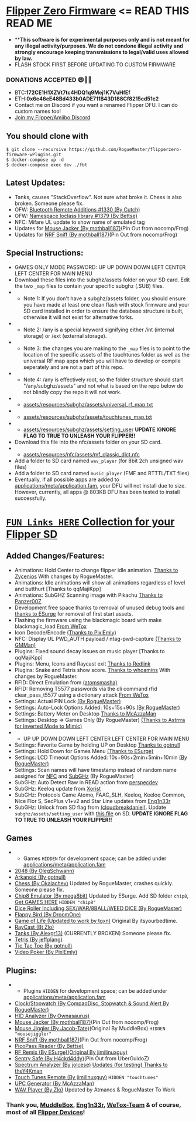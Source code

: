 # [Flipper Zero Firmware](https://github.com/flipperdevices/flipperzero-firmware/blob/dev/ReadMe.md) <= READ THIS READ ME
- ****This software is for experimental purposes only and is not meant for any illegal activity/purposes. We do not condone illegal activity and strongly encourage keeping transmissions to legal/valid uses allowed by law.**
- FLASH STOCK FIRST BEFORE UPDATING TO CUSTOM FIRMWARE
### **DONATIONS ACCEPTED** 😄🚀💸
- BTC:**172CE1H1XZVt7tc4HDQ1q9Mej1K7VuHfEf** 
- ETH:**0x6c46eE48Bd433b0ADE711B43D188Cf8215cd51c2**
- Contact me on Discord if you want a renamed Flipper DFU. I can do custom names too!
- [Join my Flipper/Amiibo Discord](https://discord.gg/JYrJPS74rN)
## You should clone with 
```shell
$ git clone --recursive https://github.com/RogueMaster/flipperzero-firmware-wPlugins.git
$ docker-compose up -d
$ docker-compose exec dev ./fbt
```

## Latest Updates:
- Tanks, causes "StackOverflow". Not sure what broke it. Chess is also broken. Someone please fix.
- OFW: [Bluetooth Remote Additions #1330 (By Cutch)](https://github.com/flipperdevices/flipperzero-firmware/pull/1330)
- OFW: [Namespace loclass library #1379 (By Bettse)](https://github.com/flipperdevices/flipperzero-firmware/pull/1379)
- NFC: Mifare UL update to show name of emulated tag
- Updates for [Mouse Jacker (By mothball187)](https://github.com/mothball187/flipperzero-nrf24/tree/main/mousejacker)(Pin Out from nocomp/Frog)
- Updates for [NRF Sniff (By mothball187)](https://github.com/mothball187/flipperzero-nrf24/tree/main/nrfsniff)(Pin Out from nocomp/Frog)

## **Special Instructions:**
- GAMES ONLY MODE PASSWORD: UP UP DOWN DOWN LEFT CENTER LEFT CENTER FOR MAIN MENU
- Download these files into the subghz/assets folder on your SD card. Edit the two `_map` files to contain your specific subghz (.SUB) files.
- - Note 1: If you don't have a subghz/assets folder, you should ensure you have made at least one clean flash with stock firmware and your SD card installed in order to ensure the database structure is built, otherwise it will not exist for alternative forks.
- - Note 2: /any is a special keyword signifying either /int (internal storage) or /ext (external storage).
- - Note 3: the changes you are making to the `_map` files is to point to the location of the specific assets of the touchtunes folder as well as the universal RF map apps which you will have to develop or compile seperately and are not a part of this repo. 
- - Note 4: /any is effectively root, so the folder structure should start "/any/subghz/assets" and not what is based on the repo below do not blindly copy the repo it will not work.
- - [assets/resources/subghz/assets/universal_rf_map.txt](https://github.com/RogueMaster/flipperzero-firmware-wPlugins/blob/unleashed/assets/resources/subghz/assets/universal_rf_map.txt)
- - [assets/resources/subghz/assets/touchtunes_map.txt](https://github.com/RogueMaster/flipperzero-firmware-wPlugins/blob/unleashed/assets/resources/subghz/assets/touchtunes_map.txt)
- - [assets/resources/subghz/assets/setting_user](https://github.com/RogueMaster/flipperzero-firmware-wPlugins/blob/unleashed/assets/resources/subghz/assets/setting_user) **UPDATE IGNORE FLAG TO TRUE TO UNLEASH YOUR FLIPPER!!**
- Download this file into the nfc/assets folder on your SD card. 
- - [assets/resources/nfc/assets/mf_classic_dict.nfc](https://github.com/RogueMaster/flipperzero-firmware-wPlugins/blob/unleashed/assets/resources/nfc/assets/mf_classic_dict.nfc)
- Add a folder to SD card named `wav_player` (for 8bit 2ch unsigned wav files) 
- Add a folder to SD card named `music_player` (FMF and RTTTL/TXT files)
- Eventually, if all possible apps are added to [applications/meta/application.fam](https://github.com/RogueMaster/flipperzero-firmware-wPlugins/blob/unleashed/applications/meta/application.fam), your DFU will not install due to size. However, currently, all apps @ 803KB DFU has been tested to install successfully.

# [`FUN Links HERE` Collection for your Flipper SD](https://github.com/RogueMaster/awesome-flipperzero-withModules)

## Added Changes/Features:
- Animations: Hold Center to change flipper idle animation. [Thanks to Zycenios](https://github.com/flipperdevices/flipperzero-firmware/commit/111786ef40e50a40d2e510595672b569d9b97bba) With changes by RogueMaster.
- Animations: Idle animations will show all animations regardless of level and butthurt [Thanks to qqMajiKpp]
- Animations: SubGHZ Scanning image with Pikachu [Thanks to Panzer00Z](https://github.com/Panzer00Z/flipperzero-firmware/blob/3a548ea9bb181c9348d8afb427890c411456134e/assets/icons/SubGhz/Scanning_123x52.png)
- Development free space thanks to removal of unused debug tools and [thanks to ESurge](https://github.com/RogueMaster/flipperzero-firmware-wPlugins/pull/46/files) for removal of first start assets.
- Flashing the firmware using the blackmagic board with make blackmagic_load [From WeTox](https://github.com/wetox-team/flipperzero-firmware)
- Icon Decode/Encode [(Thanks to PixlEmly)](https://github.com/RogueMaster/flipperzero-firmware-wPlugins/pull/55/files)
- NFC: Display UL PWD_AUTH payload / ntag-pwd-capture [(Thanks to GMMan)](https://github.com/GMMan/flipperzero-firmware/tree/dev-new)
- Plugins: Fixed sound decay issues on music player [Thanks to qqMajiKpp]
- Plugins: Menu, Icons and Raycast exit [Thanks to Redlink](https://github.com/redlink2/flipperzero-firmware/tree/menuChanges)
- Plugins: Snake and Tetris show score. [Thanks to whoamins](https://github.com/flipperdevices/flipperzero-firmware/commit/7feda832ede1ba8468eff2ca055fef3ddbdc16ac) With changes by RogueMaster.
- RFID: Direct Emulation from [(atomsmasha)](https://github.com/flipperdevices/flipperzero-firmware/pull/1371)
- RFID: Removing T5577 passwords via the cli command rfid clear_pass_t5577 using a dictionary attack [From WeTox](https://github.com/wetox-team/flipperzero-firmware)
- Settings: Actual PIN Lock [(By RogueMaster)](https://github.com/RogueMaster/flipperzero-firmware-wPlugins/blob/unleashed/applications/desktop/desktop.c)
- Settings: Auto-Lock Options Added: 10s+15s+90s [(By RogueMaster)](https://github.com/RogueMaster/flipperzero-firmware-wPlugins/blob/unleashed/applications/desktop/desktop_settings/scenes/desktop_settings_scene_start.c)
- Settings: Battery Meter on Desktop [Thanks to McAzzaMan](https://github.com/McAzzaMan/flipperzero-firmware/tree/BatteryPercentageView)
- Settings: Desktop => Games Only (By RogueMaster) [(Thanks to Astrrra for Inverted Mode to Mimic)](https://github.com/wetox-team/flipperzero-firmware/commit/ce91582b7417c5d7a9d8416c17a102d3a5868238)
- - UP UP DOWN DOWN LEFT CENTER LEFT CENTER FOR MAIN MENU
- Settings: Favorite Game by holding UP on Desktop [Thanks to gotnull](https://github.com/RogueMaster/flipperzero-firmware-wPlugins/pull/57)
- Settings: Hold Down for Games Menu [(Thanks to ESurge)](https://github.com/ESurge/flipperzero-firmware-wPlugins)
- Settings: LCD Timeout Options Added: 10s+90s+2min+5min+10min [(By RogueMaster)](https://github.com/RogueMaster/flipperzero-firmware-wPlugins/blob/unleashed/applications/notification/notification_settings_app.c)
- Settings: Scan names will have timestamp instead of random name assigned for [NFC](https://github.com/RogueMaster/flipperzero-firmware-wPlugins/blob/unleashed/lib/toolbox/random_name.c) and [SubGHz](https://github.com/RogueMaster/flipperzero-firmware-wPlugins/blob/unleashed/applications/subghz/scenes/subghz_scene_read_raw.c) (By RogueMaster)
- SubGHz: Auto Detect Raw in READ action from [perspecdev](https://github.com/RogueMaster/flipperzero-firmware-wPlugins/pull/79)
- SubGHz: Keeloq update from [Xorist](https://github.com/xorist/FlipperX)
- SubGHz: Protocols Came Atomo, FAAC_SLH, Keeloq, Keeloq Common, Nice Flor S, SecPlus v1+v2 and Star Line updates from [Eng1n33r](https://github.com/Eng1n33r/flipperzero-firmware)
- SubGHz: Unlock from SD flag from [(cloudbreakdaniel)](https://github.com/RogueMaster/flipperzero-firmware-wPlugins/commit/97db0dc91ee3dff812b4dec0618e3f198de14405).  Update `subghz/assets/setting_user` with [this file](https://github.com/RogueMaster/flipperzero-firmware-wPlugins/blob/unleashed/assets/resources/subghz/assets/setting_user) on SD.  **UPDATE IGNORE FLAG TO TRUE TO UNLEASH YOUR FLIPPER!!**
<!-- 
## Open PRs Checkedout & Not Merged In Main:
 -->
## Games
- - Games `HIDDEN` for development space; can be added under [applications/meta/application.fam](https://github.com/RogueMaster/flipperzero-firmware-wPlugins/blob/unleashed/applications/meta/application.fam#L54)
- [2048 (By OlegSchwann)](https://github.com/OlegSchwann/flipperzero-firmware/tree/hackaton/game_2048/applications/game-2048)
- [Arkanoid (By gotnull)](https://github.com/gotnull/flipperzero-firmware-wPlugins)
- [Chess (By Okalachev)](https://github.com/okalachev/flipperzero-firmware/tree/chess) Updated by RogueMaster, crashes quickly. Someone please fix.
- [Chip8 Emulator (By mega8bit)](https://github.com/mega8bit/flipperzero-firmware) Updated by ESurge. Add SD folder `chip8`, [Get GAMES HERE](https://johnearnest.github.io/chip8Archive/) `HIDDEN "chip8"`
- [Dice Roller Including SEX/WAR/8BALL/WEED DICE (By RogueMaster)](https://github.com/RogueMaster/flipperzero-firmware-wPlugins/blob/unleashed/applications/dice/dice.c)
- [Flappy Bird (By DroomOne)](https://github.com/DroomOne/flipperzero-firmware/tree/dev/applications/flappy_bird)
- [Game of Life (Updated to work by tgxn)](https://github.com/tgxn/flipperzero-firmware/blob/dev/applications/game_of_life/game_of_life.c) Original By itsyourbedtime.
- [RayCast (Bt Zlo)](https://github.com/flipperdevices/flipperzero-firmware/tree/zlo/raycast-game-engine)
- [Tanks (By Alexgr13)](https://github.com/alexgr13/flipperzero-firmware/tree/fork/dev/applications/tanks-game) (CURRENTLY BROKEN) Someone please fix.
- [Tetris (By jeffplang)](https://github.com/jeffplang/flipperzero-firmware/tree/tetris_game/applications/tetris_game)
- [Tic Tac Toe (By gotnull)](https://github.com/gotnull/flipperzero-firmware-wPlugins)
- [Video Poker (By PixlEmly)](https://github.com/PixlEmly/flipperzero-firmware-testing/blob/unleashed/applications/VideoPoker/poker.c)

## Plugins:
- - Plugins `HIDDEN` for development space; can be added under [applications/meta/application.fam](https://github.com/RogueMaster/flipperzero-firmware-wPlugins/blob/unleashed/applications/meta/application.fam#L42)
- [Clock/Stopwatch (By CompaqDisc, Stopwatch & Sound Alert By RogueMaster)](https://gist.github.com/CompaqDisc/4e329c501bd03c1e801849b81f48ea61)
- [HID Analyzer (By Ownasaurus)](https://github.com/Ownasaurus/flipperzero-firmware/tree/hid-analyzer/applications/hid_analyzer)
- [Mouse Jacker (By mothball187)](https://github.com/mothball187/flipperzero-nrf24/tree/main/mousejacker)(Pin Out from nocomp/Frog)
- [Mouse Jiggler (By Jacob-Tate)](https://github.com/Jacob-Tate/flipperzero-firmware/blob/dev/applications/mouse_jiggler/mouse_jiggler.c)(Original By MuddleBox) `HIDDEN "mousejiggler"`
- [NRF Sniff (By mothball187)](https://github.com/mothball187/flipperzero-nrf24/tree/main/nrfsniff)(Pin Out from nocomp/Frog)
- [PicoPass Reader (By Bettse)](https://github.com/flipperdevices/flipperzero-firmware/pull/1366)
- [RF Remix (By ESurge)](https://github.com/ESurge/flipperzero-firmware-unirfremix)[(Original By jimilinuxguy)](https://github.com/jimilinuxguy/flipperzero-universal-rf-remote/tree/028d615c83f059bb2c905530ddb3d4efbd3cbcae/applications/jukebox)
- [Sentry Safe (By H4ckd4ddy)](https://github.com/H4ckd4ddy/flipperzero-sentry-safe-plugin)(Pin Out from UberGuidoZ)
- [Spectrum Analyzer (By jolcese)](https://github.com/jolcese/flipperzero-firmware/tree/spectrum/applications/spectrum_analyzer) [Updates (for testing) Thanks to theY4Kman](https://github.com/theY4Kman/flipperzero-firmware)
- [Touch Tunes Remote (By jimilinuxguy)](https://github.com/jimilinuxguy/flipperzero-universal-rf-remote/tree/028d615c83f059bb2c905530ddb3d4efbd3cbcae/applications/jukebox) `HIDDEN "touchtunes"`
- [UPC Generator (By McAzzaMan)](https://github.com/McAzzaMan/flipperzero-firmware/tree/UPC-A_Barcode_Generator/applications/barcode_generator)
- [WAV Player (By Zlo)](https://github.com/flipperdevices/flipperzero-firmware/tree/zlo/wav-player) Updated by Atmanos & RogueMaster To Work

### Thank you, [MuddleBox](https://github.com/MuddledBox/flipperzero-firmware), [Eng1n33r](https://github.com/Eng1n33r/flipperzero-firmware), [WeTox-Team](https://github.com/wetox-team/flipperzero-firmware) & of course, most of all [Flipper Devices](https://github.com/flipperdevices/flipperzero-firmware)!
